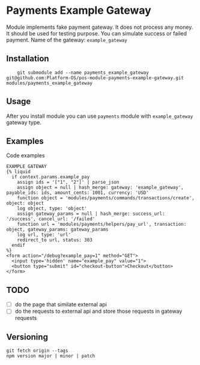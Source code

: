 # Payments Example Gateway

Module implements fake payment gateway. It does not process any money. It should be used for testing purpose. You can simulate success or failed payment.
Name of the gateway: `example_gateway`

## Installation

        git submodule add --name payments_example_gateway git@github.com:Platform-OS/pos-module-payments-example-gateway.git modules/payments_example_gateway

## Usage

After you install module you can use `payments` module with `example_gateway` gateway type.

## Examples

Code examples

``` liquid
EXAMPLE GATEWAY
{% liquid
  if context.params.example_pay
    assign ids = '["1", "2"]' | parse_json
    assign object = null | hash_merge: gateway: 'example_gateway', payable_ids: ids, amount_cents: 1001, currency: 'USD'
    function object = 'modules/payments/commands/transactions/create', object: object
    log object, type: 'object'
    assign gateway_params = null | hash_merge: success_url: '/success', cancel_url: '/failed'
    function url = 'modules/payments/helpers/pay_url', transaction: object, gateway_params: gateway_params
    log url, type: 'url'
    redirect_to url, status: 303
  endif
%}
<form action="/debug?example_pay=1" method="GET">
  <input type='hidden' name="example_pay" value="1">
  <button type="submit" id="checkout-button">Checkout</button>
</form>
```

## TODO

- [ ] do the page that similate external api
- [ ] do the requests to external api and store those requests in gateway requests

## Versioning

```
git fetch origin --tags
npm version major | minor | patch
```
